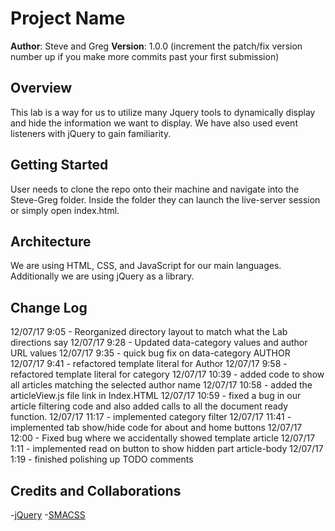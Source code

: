 # Project Name

**Author**: Steve and Greg
**Version**: 1.0.0 (increment the patch/fix version number up if you make more commits past your first submission)

## Overview
This lab is a way for us to utilize many Jquery tools to dynamically display and hide the information we want to display.  We have also used event listeners with jQuery to gain familiarity.

## Getting Started
User needs to clone the repo onto their machine and navigate into the Steve-Greg folder.  Inside the folder they can launch the live-server session or simply open index.html.

## Architecture
We are using HTML, CSS, and JavaScript for our main languages.  Additionally we are using jQuery as a library.

## Change Log
12/07/17 9:05 - Reorganized directory layout to match what the Lab directions say
12/07/17 9:28 - Updated data-category values and author URL values
12/07/17 9:35 - quick bug fix on data-category AUTHOR
12/07/17 9:41 - refactored template literal for Author
12/07/17 9:58 - refactored template literal for category
12/07/17 10:39 - added code to show all articles matching the selected author name
12/07/17 10:58 - added the articleView.js file link in Index.HTML
12/07/17 10:59 - fixed a bug in our article filtering code and also added calls to all the document ready function.
12/07/17 11:17 - implemented category filter
12/07/17 11:41 - implemented tab show/hide code for about and home buttons
12/07/17 12:00 - Fixed bug where we accidentally showed template article
12/07/17 1:11 - implemented read on button to show hidden part article-body
12/07/17 1:19 - finished polishing up TODO comments

## Credits and Collaborations
-[jQuery](www.jquery.com)
-[SMACSS](www.smacss.com)
